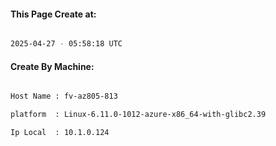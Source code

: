 
   
#### This Page Create at:

```bash

2025-04-27 - 05:58:18 UTC

```

#### Create By Machine:

```bash

Host Name : fv-az805-813

platform  : Linux-6.11.0-1012-azure-x86_64-with-glibc2.39

Ip Local  : 10.1.0.124

```

